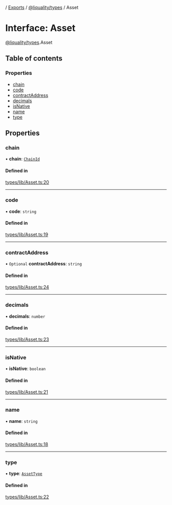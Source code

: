 [](../README.md) / [Exports](../modules.md) / [@liquality/types](../modules/liquality_types.md) / Asset

# Interface: Asset

[@liquality/types](../modules/liquality_types.md).Asset

## Table of contents

### Properties

- [chain](liquality_types.Asset.md#chain)
- [code](liquality_types.Asset.md#code)
- [contractAddress](liquality_types.Asset.md#contractaddress)
- [decimals](liquality_types.Asset.md#decimals)
- [isNative](liquality_types.Asset.md#isnative)
- [name](liquality_types.Asset.md#name)
- [type](liquality_types.Asset.md#type)

## Properties

### chain

• **chain**: [`ChainId`](../enums/liquality_types.ChainId.md)

#### Defined in

[types/lib/Asset.ts:20](https://github.com/liquality/chainabstractionlayer/blob/c190aa67/packages/types/lib/Asset.ts#L20)

___

### code

• **code**: `string`

#### Defined in

[types/lib/Asset.ts:19](https://github.com/liquality/chainabstractionlayer/blob/c190aa67/packages/types/lib/Asset.ts#L19)

___

### contractAddress

• `Optional` **contractAddress**: `string`

#### Defined in

[types/lib/Asset.ts:24](https://github.com/liquality/chainabstractionlayer/blob/c190aa67/packages/types/lib/Asset.ts#L24)

___

### decimals

• **decimals**: `number`

#### Defined in

[types/lib/Asset.ts:23](https://github.com/liquality/chainabstractionlayer/blob/c190aa67/packages/types/lib/Asset.ts#L23)

___

### isNative

• **isNative**: `boolean`

#### Defined in

[types/lib/Asset.ts:21](https://github.com/liquality/chainabstractionlayer/blob/c190aa67/packages/types/lib/Asset.ts#L21)

___

### name

• **name**: `string`

#### Defined in

[types/lib/Asset.ts:18](https://github.com/liquality/chainabstractionlayer/blob/c190aa67/packages/types/lib/Asset.ts#L18)

___

### type

• **type**: [`AssetType`](../modules/liquality_types.md#assettype)

#### Defined in

[types/lib/Asset.ts:22](https://github.com/liquality/chainabstractionlayer/blob/c190aa67/packages/types/lib/Asset.ts#L22)
